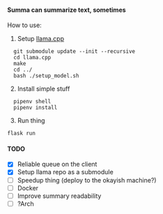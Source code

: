#### Summa can summarize text, sometimes

How to use:

1. Setup [llama.cpp](https://github.com/ggerganov/llama.cpp)

```
  git submodule update --init --recursive 
  cd llama.cpp
  make 
  cd ../
  bash ./setup_model.sh
```

2. Install simple stuff
```
  pipenv shell
  pipenv install
```

3. Run thing

```
flask run
```


#### TODO

- [x] Reliable queue on the client
- [x] Setup llama repo as a submodule
- [ ] Speedup thing (deploy to the okayish machine?)
- [ ] Docker
- [ ] Improve summary readability
- [ ] ?Arch